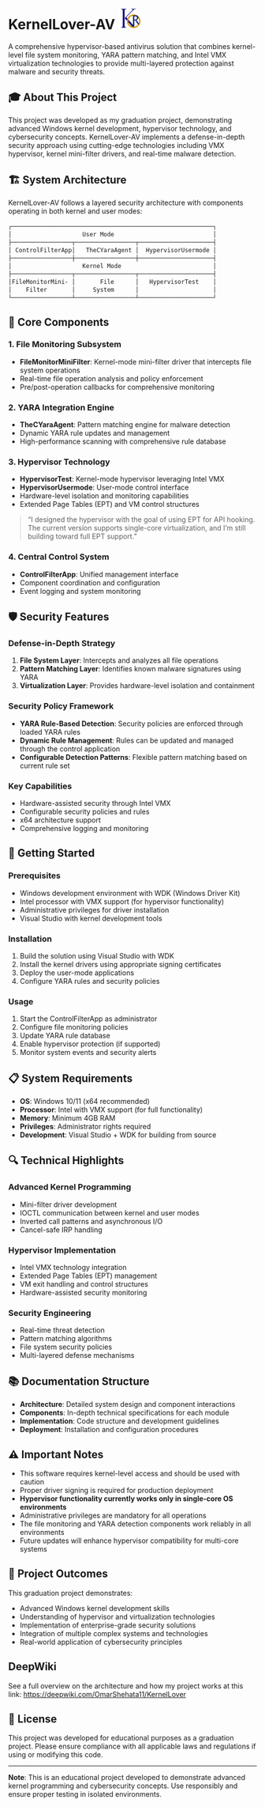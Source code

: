 # KernelLover-AV   <img src="./assets/kernelLover logo.png" alt="Logo" width="50" hight="50"/>

A comprehensive hypervisor-based antivirus solution that combines kernel-level file system monitoring, YARA pattern matching, and Intel VMX virtualization technologies to provide multi-layered protection against malware and security threats.

## 🎓 About This Project

This project was developed as my graduation project, demonstrating advanced Windows kernel development, hypervisor technology, and cybersecurity concepts. KernelLover-AV implements a defense-in-depth security approach using cutting-edge technologies including VMX hypervisor, kernel mini-filter drivers, and real-time malware detection.

## 🏗️ System Architecture

KernelLover-AV follows a layered security architecture with components operating in both kernel and user modes:

```
┌─────────────────────────────────────────────────────────┐
│                    User Mode                            │
├─────────────────┬─────────────────┬─────────────────────┤
│ ControlFilterApp│   TheCYaraAgent │  HypervisorUsermode │
├─────────────────┼─────────────────┼─────────────────────┤
│                    Kernel Mode                          │
├─────────────────┬─────────────────┬─────────────────────┤
│FileMonitorMini- │       File      │   HypervisorTest    │
│    Filter       │     System      │                     │
└─────────────────┴─────────────────┴─────────────────────┘
```

## 🔧 Core Components

### 1. File Monitoring Subsystem
- **FileMonitorMiniFilter**: Kernel-mode mini-filter driver that intercepts file system operations
- Real-time file operation analysis and policy enforcement
- Pre/post-operation callbacks for comprehensive monitoring

### 2. YARA Integration Engine
- **TheCYaraAgent**: Pattern matching engine for malware detection
- Dynamic YARA rule updates and management
- High-performance scanning with comprehensive rule database

### 3. Hypervisor Technology
- **HypervisorTest**: Kernel-mode hypervisor leveraging Intel VMX
- **HypervisorUsermode**: User-mode control interface
- Hardware-level isolation and monitoring capabilities
- Extended Page Tables (EPT) and VM control structures

> “I designed the hypervisor with the goal of using EPT for API hooking. The current version supports single-core virtualization, and I’m still building toward full EPT support.”

### 4. Central Control System
- **ControlFilterApp**: Unified management interface
- Component coordination and configuration
- Event logging and system monitoring

## 🛡️ Security Features

### Defense-in-Depth Strategy
1. **File System Layer**: Intercepts and analyzes all file operations
2. **Pattern Matching Layer**: Identifies known malware signatures using YARA
3. **Virtualization Layer**: Provides hardware-level isolation and containment

### Security Policy Framework
- **YARA Rule-Based Detection**: Security policies are enforced through loaded YARA rules
- **Dynamic Rule Management**: Rules can be updated and managed through the control application
- **Configurable Detection Patterns**: Flexible pattern matching based on current rule set
### Key Capabilities
- Hardware-assisted security through Intel VMX
- Configurable security policies and rules
- x64 architecture support
- Comprehensive logging and monitoring

## 🚀 Getting Started

### Prerequisites
- Windows development environment with WDK (Windows Driver Kit)
- Intel processor with VMX support (for hypervisor functionality)
- Administrative privileges for driver installation
- Visual Studio with kernel development tools

### Installation
1. Build the solution using Visual Studio with WDK
2. Install the kernel drivers using appropriate signing certificates
3. Deploy the user-mode applications
4. Configure YARA rules and security policies

### Usage
1. Start the ControlFilterApp as administrator
2. Configure file monitoring policies
3. Update YARA rule database
4. Enable hypervisor protection (if supported)
5. Monitor system events and security alerts

## 📋 System Requirements

- **OS**: Windows 10/11 (x64 recommended)
- **Processor**: Intel with VMX support (for full functionality)
- **Memory**: Minimum 4GB RAM
- **Privileges**: Administrator rights required
- **Development**: Visual Studio + WDK for building from source

## 🔍 Technical Highlights

### Advanced Kernel Programming
- Mini-filter driver development
- IOCTL communication between kernel and user modes
- Inverted call patterns and asynchronous I/O
- Cancel-safe IRP handling

### Hypervisor Implementation
- Intel VMX technology integration
- Extended Page Tables (EPT) management
- VM exit handling and control structures
- Hardware-assisted security monitoring

### Security Engineering
- Real-time threat detection
- Pattern matching algorithms
- File system security policies
- Multi-layered defense mechanisms

## 📚 Documentation Structure

- **Architecture**: Detailed system design and component interactions
- **Components**: In-depth technical specifications for each module
- **Implementation**: Code structure and development guidelines
- **Deployment**: Installation and configuration procedures

## ⚠️ Important Notes

- This software requires kernel-level access and should be used with caution
- Proper driver signing is required for production deployment
- **Hypervisor functionality currently works only in single-core OS environments**
- Administrative privileges are mandatory for all operations
- The file monitoring and YARA detection components work reliably in all environments
- Future updates will enhance hypervisor compatibility for multi-core systems

## 🎯 Project Outcomes

This graduation project demonstrates:
- Advanced Windows kernel development skills
- Understanding of hypervisor and virtualization technologies
- Implementation of enterprise-grade security solutions
- Integration of multiple complex systems and technologies
- Real-world application of cybersecurity principles
## DeepWiki
See a full overview on the architecture and how my project works at this link: https://deepwiki.com/OmarShehata11/KernelLover
## 📝 License

This project was developed for educational purposes as a graduation project. Please ensure compliance with all applicable laws and regulations if using or modifying this code.

---

**Note**: This is an educational project developed to demonstrate advanced kernel programming and cybersecurity concepts. Use responsibly and ensure proper testing in isolated environments.
